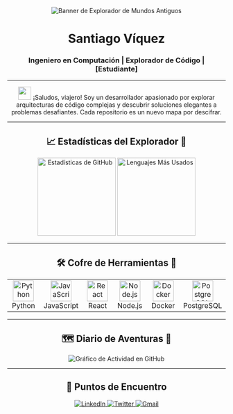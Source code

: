 <div align="center">

  <p>
    <img src="[https://i.imgur.com/f08e7f5cae4a2d8b84d574e2e35f52ab.jpg](https://www.pinterest.com/pin/3518505953983551/)" alt="Banner de Explorador de Mundos Antiguos"/>
  </p>
  <h1 align="center">Santiago Víquez</h1>
  <h3 align="center">Ingeniero en Computación | Explorador de Código | [Estudiante]</h3>

  <hr>

  <p align="center">
    <img src="https://raw.githubusercontent.com/MartinHeinz/MartinHeinz/master/wave.gif" width="30px">
    ¡Saludos, viajero! Soy un desarrollador apasionado por explorar arquitecturas de código complejas y descubrir soluciones elegantes a problemas desafiantes. Cada repositorio es un nuevo mapa por descifrar.
  </p>

  <hr>

  <h2 align="center">📈 Estadísticas del Explorador 📜</h2>
  <p align="center">
    <img height="180em" src="https://github-readme-stats.vercel.app/api?username=Soulphantom2920&show_icons=true&theme=transparent&bg_color=2A3F33&title_color=C86A43&text_color=D9D7C7&icon_color=738C61&border_color=738C61" alt="Estadísticas de GitHub"/>
    <img height="180em" src="https://github-readme-stats.vercel.app/api/top-langs/?username=Soulphantom2920&layout=compact&langs_count=8&theme=transparent&bg_color=2A3F33&title_color=C86A43&text_color=D9D7C7&icon_color=738C61&border_color=738C61" alt="Lenguajes Más Usados"/>
  </p>

  <hr>

  <h2 align="center">🛠️ Cofre de Herramientas 🧰</h2>
  <table width="100%" align="center">
    <tr>
      <td align="center" width="96">
        <a href="#-tecnologías">
          <img src="https://cdn.simpleicons.org/python/D9D7C7" width="48" height="48" alt="Python" />
        </a>
        <br>Python
      </td>
      <td align="center" width="96">
        <a href="#-tecnologías">
          <img src="https://cdn.simpleicons.org/javascript/D9D7C7" width="48" height="48" alt="JavaScript" />
        </a>
        <br>JavaScript
      </td>
      <td align="center" width="96">
        <a href="#-tecnologías">
          <img src="https://cdn.simpleicons.org/react/D9D7C7" width="48" height="48" alt="React" />
        </a>
        <br>React
      </td>
      <td align="center" width="96">
        <a href="#-tecnologías">
          <img src="https://cdn.simpleicons.org/nodedotjs/D9D7C7" width="48" height="48" alt="Node.js" />
        </a>
        <br>Node.js
      </td>
      <td align="center" width="96">
        <a href="#-tecnologías">
          <img src="https://cdn.simpleicons.org/docker/D9D7C7" width="48" height="48" alt="Docker" />
        </a>
        <br>Docker
      </td>
       <td align="center" width="96">
        <a href="#-tecnologías">
          <img src="https://cdn.simpleicons.org/postgresql/D9D7C7" width="48" height="48" alt="PostgreSQL" />
        </a>
        <br>PostgreSQL
      </td>
    </tr>
  </table>

  <hr>

  <h2 align="center">🗺️ Diario de Aventuras 🧭</h2>
  <p align="center">
    <img src="https://github-readme-activity-graph.vercel.app/graph?username=Soulphantom2920&bg_color=2A3F33&color=D9D7C7&line=C86A43&point=738C61&area=true&hide_border=true" alt="Gráfico de Actividad en GitHub"/>
  </p>
  
  <hr>
  
  <h2 align="center">📍 Puntos de Encuentro</h2>
  <p align="center">
      <a href="https://linkedin.com/in/Soulphantom2920" target="_blank">
          <img src="https://img.shields.io/badge/LinkedIn-0A66C2?style=for-the-badge&logo=linkedin&logoColor=white&color=738C61" alt="LinkedIn"/>
      </a>
      <a href="https://twitter.com/TU_USUARIO_TWITTER" target="_blank">
          <img src="https://img.shields.io/badge/Twitter-1DA1F2?style=for-the-badge&logo=twitter&logoColor=white&color=738C61" alt="Twitter"/>
      </a>
      <a href="mailto:viquezsanti13@gmail.com" target="_blank">
          <img src="https://img.shields.io/badge/Gmail-D14836?style=for-the-badge&logo=gmail&logoColor=white&color=738C61" alt="Gmail"/>
      </a>
  </p>

</div>
